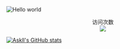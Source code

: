 <img src="https://raw.githubusercontent.com/sagar-viradiya/sagar-viradiya/master/resources/banner.png" alt="Hello world">

<p align="center"> 
  访问次数<br>
  <img src="https://profile-counter.glitch.me/askll-star/count.svg" />
</p>


[![Askll's GitHub stats](https://github-readme-stats.vercel.app/api?username=askll-star)](https://github.com/anuraghazra/github-readme-stats&lshow_icons=true?theme=holi)